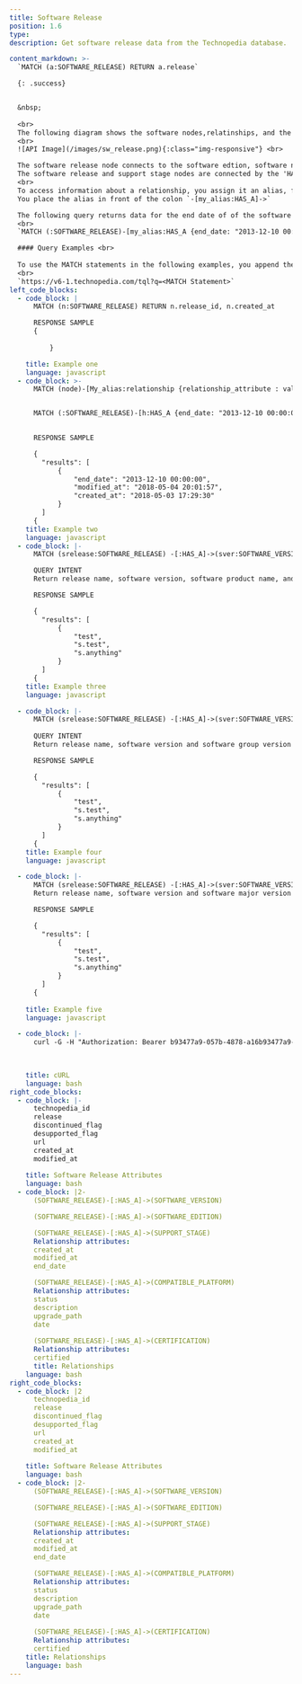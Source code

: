 ```yaml
---
title: Software Release
position: 1.6
type:
description: Get software release data from the Technopedia database.

content_markdown: >-
  `MATCH (a:SOFTWARE_RELEASE) RETURN a.release`

  {: .success} 


  &nbsp;
  
  <br>
  The following diagram shows the software nodes,relatinships, and the software release attributes.
  <br>
  ![API Image](/images/sw_release.png){:class="img-responsive"} <br>

  The software release node connects to the software edtion, software nodes, and support stage nodes by the `HAS_A` relationship.
  The software release and support stage nodes are connected by the 'HAS_A' relationship, which has attributes.
  <br>
  To access information about a relationship, you assign it an alias, for later reference. 
  You place the alias in front of the colon `-[my_alias:HAS_A]->`

  The following query returns data for the end date of of the software release's support stage.
  <br>
  `MATCH (:SOFTWARE_RELEASE)-[my_alias:HAS_A {end_date: "2013-12-10 00:00:00"}]->(:SUPPORT_STAGE) RETURN my_alias`

  #### Query Examples <br>
    
  To use the MATCH statements in the following examples, you append the MATCH statement to the following tql endpoint and make a GET request from a API client or use cURL. <br>
  <br>
  `https://v6-1.technopedia.com/tql?q=<MATCH Statement>`
left_code_blocks:
  - code_block: |
      MATCH (n:SOFTWARE_RELEASE) RETURN n.release_id, n.created_at

      RESPONSE SAMPLE
      {
          
          }

    title: Example one
    language: javascript
  - code_block: >-
      MATCH (node)-[My_alias:relationship {relationship_attribute : value}]->(:node) Return My_alias


      MATCH (:SOFTWARE_RELEASE)-[h:HAS_A {end_date: "2013-12-10 00:00:00"}]->(:SUPPORT_STAGE) RETURN h
      

      RESPONSE SAMPLE

      {
        "results": [
            {
                "end_date": "2013-12-10 00:00:00",
                "modified_at": "2018-05-04 20:01:57",
                "created_at": "2018-05-03 17:29:30"
            }
        ]
      {  
    title: Example two
    language: javascript
  - code_block: |-
      MATCH (srelease:SOFTWARE_RELEASE) -[:HAS_A]->(sver:SOFTWARE_VERSION)-[:HAS_A]->(sprod:SOFTWARE_PRODUCT)-[:HAS_A]->(manu:MANUFACTURER) RETURN srelease.release, sver.version, sprod.product, manu.manufacturer LIMIT 2

      QUERY INTENT
      Return release name, software version, software product name, and manufacturer name for 2 software releases

      RESPONSE SAMPLE

      {
        "results": [
            {
                "test",
                "s.test",
                "s.anything"
            }
        ]
      {  
    title: Example three
    language: javascript

  - code_block: |-
      MATCH (srelease:SOFTWARE_RELEASE) -[:HAS_A]->(sver:SOFTWARE_VERSION)-[HAS_A]->(smajor:SOFTWARE_VERSION_GROUP) RETURN srelease.release, sver.version, smajor.version_group LIMIT 2
      
      QUERY INTENT
      Return release name, software version and software group version for 2 software releases.

      RESPONSE SAMPLE

      {
        "results": [
            {
                "test",
                "s.test",
                "s.anything"
            }
        ]
      {  
    title: Example four
    language: javascript

  - code_block: |-
      MATCH (srelease:SOFTWARE_RELEASE) -[:HAS_A]->(sver:SOFTWARE_VERSION)-[HAS_A]->(smajor:SOFTWARE_MAJOR_VERSION) RETURN srelease.release, sver.version, smajor.version LIMIT 2
      Return release name, software version and software major version for 2 software releases.

      RESPONSE SAMPLE

      {
        "results": [
            {
                "test",
                "s.test",
                "s.anything"
            }
        ]
      {  
        
    title: Example five
    language: javascript

  - code_block: |-
      curl -G -H "Authorization: Bearer b93477a9-057b-4878-a16b93477a9-057b-4878-a16f-d7f7d1f27a7af-d7f7d1f27a7a" "https://v6-1.technopedia.com/tql" --data-urlencode' "q=MATCH (n:SOFTWARE_RELEASE) WHERE n.release contains "studio" RETURN n

      
      
    title: cURL
    language: bash
right_code_blocks:
  - code_block: |-
      technopedia_id
      release
      discontinued_flag
      desupported_flag
      url
      created_at
      modified_at
      
    title: Software Release Attributes
    language: bash
  - code_block: |2-
      (SOFTWARE_RELEASE)-[:HAS_A]->(SOFTWARE_VERSION)

      (SOFTWARE_RELEASE)-[:HAS_A]->(SOFTWARE_EDITION)

      (SOFTWARE_RELEASE)-[:HAS_A]->(SUPPORT_STAGE)
      Relationship attributes: 
      created_at
      modified_at
      end_date

      (SOFTWARE_RELEASE)-[:HAS_A]->(COMPATIBLE_PLATFORM)
      Relationship attributes: 
      status                          
      description
      upgrade_path
      date
       
      (SOFTWARE_RELEASE)-[:HAS_A]->(CERTIFICATION)
      Relationship attributes: 
      certified
      title: Relationships
    language: bash
right_code_blocks:
  - code_block: |2
      technopedia_id
      release
      discontinued_flag
      desupported_flag
      url
      created_at
      modified_at
      
    title: Software Release Attributes
    language: bash
  - code_block: |2-
      (SOFTWARE_RELEASE)-[:HAS_A]->(SOFTWARE_VERSION)

      (SOFTWARE_RELEASE)-[:HAS_A]->(SOFTWARE_EDITION)

      (SOFTWARE_RELEASE)-[:HAS_A]->(SUPPORT_STAGE)
      Relationship attributes: 
      created_at
      modified_at
      end_date

      (SOFTWARE_RELEASE)-[:HAS_A]->(COMPATIBLE_PLATFORM)
      Relationship attributes: 
      status
      description
      upgrade_path
      date
       
      (SOFTWARE_RELEASE)-[:HAS_A]->(CERTIFICATION)
      Relationship attributes: 
      certified
    title: Relationships
    language: bash
---
```


